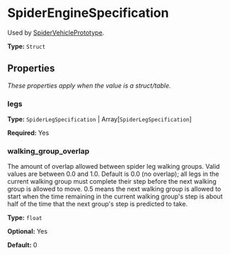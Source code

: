 # SpiderEngineSpecification

Used by [SpiderVehiclePrototype](prototype:SpiderVehiclePrototype).

**Type:** `Struct`

## Properties

*These properties apply when the value is a struct/table.*

### legs

**Type:** `SpiderLegSpecification` | Array[`SpiderLegSpecification`]

**Required:** Yes

### walking_group_overlap

The amount of overlap allowed between spider leg walking groups. Valid values are between 0.0 and 1.0. Default is 0.0 (no overlap); all legs in the current walking group must complete their step before the next walking group is allowed to move. 0.5 means the next walking group is allowed to start when the time remaining in the current walking group's step is about half of the time that the next group's step is predicted to take.

**Type:** `float`

**Optional:** Yes

**Default:** 0

